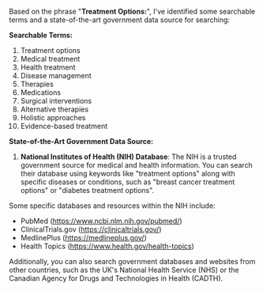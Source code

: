 Based on the phrase "**Treatment Options:**", I've identified some searchable terms and a state-of-the-art government data source for searching:

**Searchable Terms:**

1. Treatment options
2. Medical treatment
3. Health treatment
4. Disease management
5. Therapies
6. Medications
7. Surgical interventions
8. Alternative therapies
9. Holistic approaches
10. Evidence-based treatment

**State-of-the-Art Government Data Source:**

1. **National Institutes of Health (NIH) Database**: The NIH is a trusted government source for medical and health information. You can search their database using keywords like "treatment options" along with specific diseases or conditions, such as "breast cancer treatment options" or "diabetes treatment options".

Some specific databases and resources within the NIH include:

* PubMed (https://www.ncbi.nlm.nih.gov/pubmed/)
* ClinicalTrials.gov (https://clinicaltrials.gov/)
* MedlinePlus (https://medlineplus.gov/)
* Health Topics (https://www.health.gov/health-topics)

Additionally, you can also search government databases and websites from other countries, such as the UK's National Health Service (NHS) or the Canadian Agency for Drugs and Technologies in Health (CADTH).
